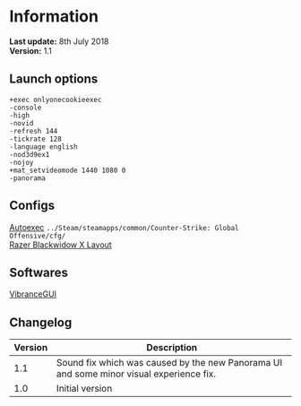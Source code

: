 # Information
**Last update:** 8th July 2018  
**Version:** 1.1  

## Launch options
```
+exec onlyonecookieexec 
-console 
-high 
-novid 
-refresh 144 
-tickrate 128 
-language english 
-nod3d9ex1 
-nojoy 
+mat_setvideomode 1440 1080 0 
-panorama
```

## Configs
[Autoexec](https://github.com/OnlyOneCookie/Game-Configurations/blob/master/Files/onlyonecookieexec.cfg) `../Steam/steamapps/common/Counter-Strike: Global Offensive/cfg/`  
[Razer Blackwidow X Layout](https://github.com/OnlyOneCookie/Game-Configurations/blob/master/Files/csgo.RazerSynapse)

## Softwares
[VibranceGUI](https://vibrancegui.com/)

## Changelog
Version | Description
--- | ---
1.1 | Sound fix which was caused by the new Panorama UI and some minor visual experience fix.
1.0 | Initial version
